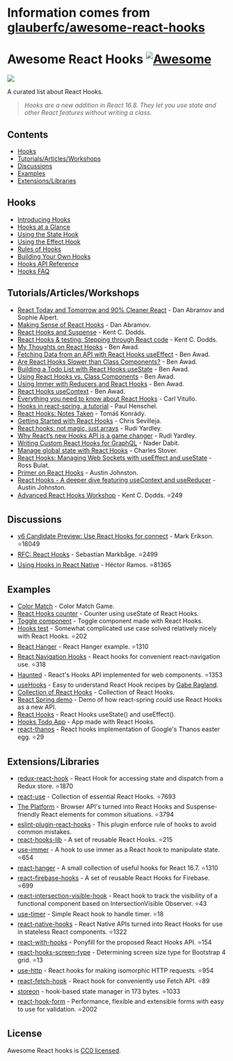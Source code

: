# Information comes from [glauberfc/awesome-react-hooks](https://github.com/glauberfc/awesome-react-hooks)
# Awesome React Hooks [![Awesome](https://awesome.re/badge-flat.svg)](https://awesome.re)

[<img src="https://user-images.githubusercontent.com/15311858/47717137-ab421180-dc23-11e8-9ee8-a0de40260113.png">](https://reactjs.org/docs/hooks-intro.html)

A curated list about React Hooks.

> _Hooks are a new addition in React 16.8. They let you use state and other React features without writing a class._

## Contents

- [Hooks](#hooks)
- [Tutorials/Articles/Workshops](#tutorialsarticlesworkshops)
- [Discussions](#discussions)
- [Examples](#examples)
- [Extensions/Libraries](#extensionslibraries)

## Hooks

- [Introducing Hooks](https://reactjs.org/docs/hooks-intro.html)
- [Hooks at a Glance](https://reactjs.org/docs/hooks-overview.html)
- [Using the State Hook](https://reactjs.org/docs/hooks-state.html)
- [Using the Effect Hook](https://reactjs.org/docs/hooks-effect.html)
- [Rules of Hooks](https://reactjs.org/docs/hooks-rules.html)
- [Building Your Own Hooks](https://reactjs.org/docs/hooks-custom.html)
- [Hooks API Reference](https://reactjs.org/docs/hooks-reference.html)
- [Hooks FAQ](https://reactjs.org/docs/hooks-faq.html)

## Tutorials/Articles/Workshops

- [React Today and Tomorrow and 90% Cleaner React](https://www.youtube.com/watch?v=dpw9EHDh2bM) - Dan Abramov and Sophie Alpert.
- [Making Sense of React Hooks](https://medium.com/@dan_abramov/making-sense-of-react-hooks-fdbde8803889) - Dan Abramov.
- [React Hooks and Suspense](https://egghead.io/playlists/react-hooks-and-suspense-650307f2) - Kent C. Dodds.
- [React Hooks & testing: Stepping through React code](https://youtu.be/JQeB9miT9Wc) - Kent C. Dodds.
- [My Thoughts on React Hooks](https://youtu.be/gmF4k6P2va8) - Ben Awad.
- [Fetching Data from an API with React Hooks useEffect](https://youtu.be/k0WnY0Hqe5c) - Ben Awad.
- [Are React Hooks Slower than Class Components?](https://youtu.be/tKRWuVOEB2w) - Ben Awad.
- [Building a Todo List with React Hooks useState](https://youtu.be/cAZ-fOd1RpA) - Ben Awad.
- [Using React Hooks vs. Class Components](https://youtu.be/vbaIZ3xMj9U) - Ben Awad.
- [Using Immer with Reducers and React Hooks](https://youtu.be/FmKjwh34Rn8) - Ben Awad.
- [React Hooks useContext](https://youtu.be/xWXxkFzgnFM) - Ben Awad.
- [Everything you need to know about React Hooks](https://medium.com/@vcarl/everything-you-need-to-know-about-react-hooks-8f680dfd4349) - Carl Vitullo.
- [Hooks in react-spring, a tutorial](https://medium.com/@drcmda/hooks-in-react-spring-a-tutorial-c6c436ad7ee4) - Paul Henschel.
- [React Hooks: Notes Taken](https://medium.com/@tomaskonrady/react-hooks-notes-taken-c42376af3ab0) - Tomáš Konrády.
- [Getting Started with React Hooks](https://scotch.io/tutorials/getting-started-with-react-hooks) - Chris Sevilleja.
- [React hooks: not magic, just arrays](https://medium.com/@ryardley/react-hooks-not-magic-just-arrays-cd4f1857236e) - Rudi Yardley.
- [Why React’s new Hooks API is a game changer](https://itnext.io/why-reacts-hooks-api-is-a-game-changer-8731c2b0a8c) - Rudi Yardley.
- [Writing Custom React Hooks for GraphQL](https://medium.com/open-graphql/react-hooks-for-graphql-3fa8ebdd6c62) - Nader Dabit.
- [Manage global state with React Hooks](https://medium.com/@Charles_Stover/manage-global-state-with-react-hooks-6065041b55b4) - Charles Stover.
- [React Hooks: Managing Web Sockets with useEffect and useState](https://medium.com/@rossbulat/react-hooks-managing-web-sockets-with-useeffect-and-usestate-2dfc30eeceec) - Ross Bulat.
- [Primer on React Hooks](https://testdriven.io/blog/react-hooks-primer/) - Austin Johnston.
- [React Hooks - A deeper dive featuring useContext and useReducer](https://testdriven.io/blog/react-hooks-advanced/) - Austin Johnston.
- [Advanced React Hooks Workshop](https://github.com/kentcdodds/advanced-react-hooks) - Kent C. Dodds. :star:249

## Discussions

- [v6 Candidate Preview: Use React Hooks for connect](https://github.com/reduxjs/react-redux/pull/1065) - Mark Erikson. :star:18049
- [RFC: React Hooks](https://github.com/reactjs/rfcs/pull/68) - Sebastian Markbåge. :star:2499
- [Using Hooks in React Native](https://github.com/facebook/react-native/issues/21967#issuecomment-434113687) - Héctor Ramos. :star:81365

## Examples

- [Color Match](https://codesandbox.io/s/jjy215l7w3) - Color Match Game.
- [React Hooks counter](https://codesandbox.io/s/yjn90lzwrx?module=%2Fsrc%2FApp.js) - Counter using useState of React Hooks.
- [Toggle component](https://codesandbox.io/s/m449vyk65x) - Toggle component made with React Hooks.
- [Hooks test](https://github.com/jacobp100/hooks-test) - Somewhat complicated use case solved relatively nicely with React Hooks. :star:202
- [React Hanger](https://github.com/kitze/react-hanger) - React Hanger example. :star:1310
- [React Navigation Hooks](https://github.com/react-navigation/react-navigation-hooks) - React hooks for convenient react-navigation use. :star:318
- [Haunted](https://github.com/matthewp/haunted) - React's Hooks API implemented for web components. :star:1353
- [useHooks](https://usehooks.com/) - Easy to understand React Hook recipes by [Gabe Ragland](https://twitter.com/gabe_ragland).
- [Collection of React Hooks](https://nikgraf.github.io/react-hooks/) - Collection of React Hooks.
- [React Spring demo](https://codesandbox.io/s/ppxnl191zx) - Demo of how react-spring could use React Hooks as a new API.
- [React Hooks](https://codesandbox.io/s/yq5qowzrvz) - React Hooks useState() and useEffect().
- [Hooks Todo App](https://codesandbox.io/s/9kwyzy0y4) - App made with React Hooks.
- [react-thanos](https://github.com/codeshifu/react-thanos) - React hooks implementation of Google's Thanos easter egg. :star:29

## Extensions/Libraries

- [redux-react-hook](https://github.com/facebookincubator/redux-react-hook) - React Hook for accessing state and dispatch from a Redux store. :star:1870
- [react-use](https://github.com/streamich/react-use) - Collection of essential React Hooks. :star:7693
- [The Platform](https://github.com/palmerhq/the-platform) - Browser API's turned into React Hooks and Suspense-friendly React elements for common situations. :star:3794
- [eslint-plugin-react-hooks](https://www.npmjs.com/package/eslint-plugin-react-hooks) - This plugin enforce rule of hooks to avoid common mistakes.
- [react-hooks-lib](https://github.com/beizhedenglong/react-hooks-lib) - A set of reusable React Hooks. :star:215
- [use-immer](https://github.com/mweststrate/use-immer) - A hook to use immer as a React hook to manipulate state. :star:654
- [react-hanger](https://github.com/kitze/react-hanger) - A small collection of useful hooks for React 16.7. :star:1310
- [react-firebase-hooks](https://github.com/csfrequency/react-firebase-hooks) - A set of reusable React Hooks for Firebase. :star:699
- [react-intersection-visible-hook](https://github.com/AvraamMavridis/react-intersection-visible-hook) - React hook to track the visibility of a functional component based on IntersectionVisible Observer. :star:43
- [use-timer](https://github.com/thibaultboursier/use-timer) - Simple React hook to handle timer. :star:18
- [react-native-hooks](https://github.com/react-native-community/react-native-hooks) - React Native APIs turned into React Hooks for use in stateless React components. :star:1322
- [react-with-hooks](https://github.com/yesmeck/react-with-hooks) - Ponyfill for the proposed React Hooks API. :star:154
- [react-hooks-screen-type](https://github.com/pankod/react-hooks-screen-type) - Determining screen size type for Bootstrap 4 grid. :star:13
- [use-http](https://github.com/alex-cory/react-usefetch) - React hooks for making isomorphic HTTP requests. :star:954
- [react-fetch-hook](https://github.com/ilyalesik/react-fetch-hook) - React hook for conveniently use Fetch API. :star:89
- [storeon](https://github.com/storeon/storeon) - hook-based state manager in 173 bytes. :star:1033
- [react-hook-form](https://github.com/bluebill1049/react-hook-form) - Performance, flexible and extensible forms with easy to use for validation. :star:2002

## License

Awesome React hooks is [CC0 licensed](/LICENSE.md).

